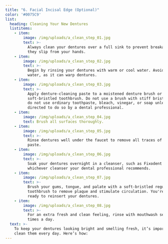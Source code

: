 ```yaml
---
title: "6. Facial Incisal Edge (Optional)"
color: '#0075C9'
list:
  heading: Cleaning Your New Dentures
  listitems:
    - item:
        image: /img/uploads/a_clean_step_01.jpg
        text: >-
          Always clean your dentures over a full sink to prevent breakage if
          they slip from your hands. 
    - item:
        image: /img/uploads/a_clean_step_02.jpg
        text: >-
          Begin by rinsing your dentures with warm or cool water. Avoid hot
          water, as it can warp dentures. 
    - item:
        image: /img/uploads/a_clean_step_03.jpg
        text: >-
          Apply denture-cleaning paste to a moistened denture brush or
          soft-bristled toothbrush. Do not use a brush with stiff bristles, and
          do not use ordinary toothpaste, bleach, vinegar, or soap unless
          directed to do so by a dental professional.
    - item:
        image: /img/uploads/a_clean_step_04.jpg
        text: Brush all surfaces thoroughly.
    - item:
        image: /img/uploads/a_clean_step_05.jpg
        text: >-
          Rinse dentures well under the faucet to remove all traces of cleaning
          paste.
    - item:
        image: /img/uploads/a_clean_step_06.jpg
        text: >-
          Soak your dentures overnight in a cleanser, such as Fixodent or
          whichever cleanser your dental professional recommends.
    - item:
        image: /img/uploads/a_clean_step_07.jpg
        text: >-
          Brush your gums, tongue, and palate with a soft-bristled regular
          toothbrush to remove plaque and stimulate circulation. You're now
          ready to reinsert your dentures.
    - item:
        image: /img/uploads/a_clean_step_08.jpg
        text: >-
          For an extra fresh and clean feeling, rinse with mouthwash several
          times a day.
  text: >-
    To keep your dentures looking bright and smelling fresh, it’s important to
    clean them every day. Here’s how:
---
```


